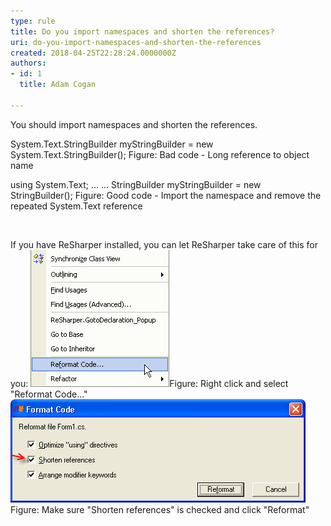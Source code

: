 ```yaml
---
type: rule
title: Do you import namespaces and shorten the references?
uri: do-you-import-namespaces-and-shorten-the-references
created: 2018-04-25T22:28:24.0000000Z
authors:
- id: 1
  title: Adam Cogan

---
```


 You should import namespaces and shorten the references.
 
​System.Text.StringBuilder myStringBuilder = new System.Text.StringBuilder();
Figure: Bad code - Long reference to object name​​

using System.Text;
...
...
StringBuilder myStringBuilder = new StringBuilder();
Figure: Good code - Import the namespace and remove the repeated System.Text reference

​

If you have ReSharper installed, you can let ReSharper take care of this for you:
![ReSharperReformatCode.gif](ReSharperReformatCode.gif)Figure: Right click and select "Reformat Code..."
![ReSharperShortenReferences.gif](ReSharperShortenReferences.gif)Figure: Make sure "Shorten references" is checked and click "Reformat"​
​​

